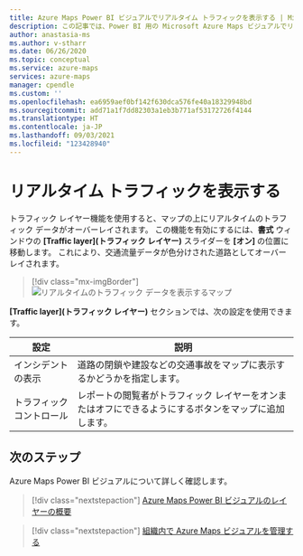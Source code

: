 ```yaml
---
title: Azure Maps Power BI ビジュアルでリアルタイム トラフィックを表示する | Microsoft Azure Maps
description: この記事では、Power BI 用の Microsoft Azure Maps ビジュアルでリアルタイム トラフィックを表示する方法について学習します。
author: anastasia-ms
ms.author: v-stharr
ms.date: 06/26/2020
ms.topic: conceptual
ms.service: azure-maps
services: azure-maps
manager: cpendle
ms.custom: ''
ms.openlocfilehash: ea6959aef0bf142f630dca576fe40a18329948bd
ms.sourcegitcommit: add71a1f7dd82303a1eb3b771af53172726f4144
ms.translationtype: HT
ms.contentlocale: ja-JP
ms.lasthandoff: 09/03/2021
ms.locfileid: "123428940"
---
```

# <a name="show-real-time-traffic"></a>リアルタイム トラフィックを表示する

トラフィック レイヤー機能を使用すると、マップの上にリアルタイムのトラフィック データがオーバーレイされます。 この機能を有効にするには、**書式** ウィンドウの **[Traffic layer]\(トラフィック レイヤー\)** スライダーを **[オン]** の位置に移動します。 これにより、交通流量データが色分けされた道路としてオーバーレイされます。

> [!div class="mx-imgBorder"]
> ![リアルタイムのトラフィック データを表示するマップ](media/power-bi-visual/traffic-layer.png)

**[Traffic layer]\(トラフィック レイヤー\)** セクションでは、次の設定を使用できます。

| 設定         | 説明    |
|-----------------|----------------|
| インシデントの表示  | 道路の閉鎖や建設などの交通事故をマップに表示するかどうかを指定します。 |
| トラフィック コントロール | レポートの閲覧者がトラフィック レイヤーをオンまたはオフにできるようにするボタンをマップに追加します。  |

## <a name="next-steps"></a>次のステップ

Azure Maps Power BI ビジュアルについて詳しく確認します。

> [!div class="nextstepaction"]
> [Azure Maps Power BI ビジュアルのレイヤーの概要](power-bi-visual-understanding-layers.md)

> [!div class="nextstepaction"]
> [組織内で Azure Maps ビジュアルを管理する](power-bi-visual-manage-access.md)
